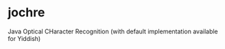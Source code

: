 jochre
======

Java Optical CHaracter Recognition (with default implementation available for Yiddish)